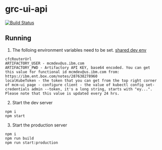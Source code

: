 # grc-ui-api
[![Build Status](https://travis.ibm.com/IBMPrivateCloud/grc-ui-api.svg?token=FQtRyxd2oucrshZSEEqZ&branch=master)](https://travis.ibm.com/IBMPrivateCloud/grc-ui-api)

## Running
1. The folloing environment variables need to be set. [shared dev env](https://ibm.ent.box.com/notes/291748731101)
```
cfcRouterUrl
ARTIFACTORY_USER - mcmdev@us.ibm.com
ARTIFACTORY_PWD - Artifactory API KEY, base64 encoded. You can get this value for functional id mcmdev@us.ibm.com from: https://ibm.ent.box.com/notes/287638278960
localKubeToken - the token that you can get from the top right corner of mcm-ui page - configure client - the value of kubectl config set-credentials admin --token, it's a long string, starts with "ey...". Please note that this value is updated every 24 hrs.
```
2. Start the dev server
```
npm i
npm start
```
3. Start the production server
```
npm i
npm run build
npm run start:production
```
